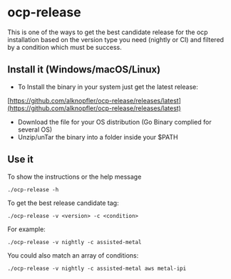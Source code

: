# ocp-release

This is one of the ways to get the best candidate release for the ocp installation based on the version type you need (nightly or CI) and filtered by a condition which must be success.

## Install it (Windows/macOS/Linux)

- To Install the binary in your system just get the latest release:

[https://github.com/alknopfler/ocp-release/releases/latest](https://github.com/alknopfler/ocp-release/releases/latest)

- Download the file for your OS distribution (Go Binary complied for several OS)
- Unzip/unTar the binary into a folder inside your $PATH


## Use it

To show the instructions or the help message 
```commandline
./ocp-release -h
```

To get the best release candidate tag:
```commandline
./ocp-release -v <version> -c <condition>
```

For example:
```commandline
./ocp-release -v nightly -c assisted-metal
```

You could also match an array of conditions:

```commandline
./ocp-release -v nightly -c assisted-metal aws metal-ipi
```


